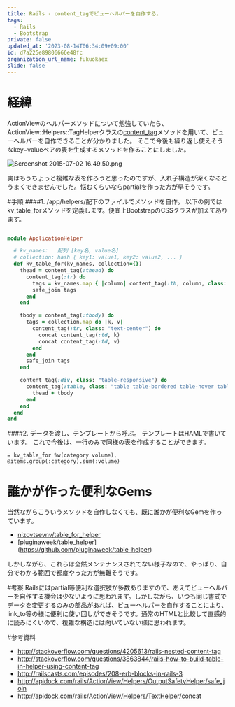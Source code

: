 ```yaml
---
title: Rails - content_tagでビューヘルパーを自作する。
tags:
  - Rails
  - Bootstrap
private: false
updated_at: '2023-08-14T06:34:09+09:00'
id: d7a225e89806666e48fc
organization_url_name: fukuokaex
slide: false
---
```

# 経緯
ActionViewのヘルパーメソッドについて勉強していたら、 ActionView::Helpers::TagHelperクラスの[content_tag](http://apidock.com/rails/v4.2.1/ActionView/Helpers/TagHelper/content_tag)メソッドを用いて、ビューヘルパーを自作できることが分かりました。
そこで今後も繰り返し使えそうなkey−valueペアの表を生成するメソッドを作ることにしました。

![Screenshot 2015-07-02 16.49.50.png](https://qiita-image-store.s3.amazonaws.com/0/82804/a3b61a46-79f7-8237-4508-4e51f0179cc5.png)

実はもうちょっと複雑な表を作ろうと思ったのですが、入れ子構造が深くなるとうまくできませんでした。悩むくらいならpartialを作った方が早そうです。

#手順
####1. /app/helpers/配下のファイルでメソッドを自作。
以下の例ではkv_table_forメソッドを定義します。便宜上BootstrapのCSSクラスが加えてあります。

```rb:/app/helpers/application_helper.rb

module ApplicationHelper

  # kv_names:   配列 [key名, value名]
  # collection: hash { key1: value1, key2: value2, ... }
  def kv_table_for(kv_names, collection={})
    thead = content_tag(:thead) do
      content_tag(:tr) do
        tags = kv_names.map { |column| content_tag(:th, column, class: "text-center") }
        safe_join tags
      end
    end

    tbody = content_tag(:tbody) do
      tags = collection.map do |k, v|
        content_tag(:tr, class: "text-center") do
          concat content_tag(:td, k)
          concat content_tag(:td, v)
        end
      end
      safe_join tags
    end

    content_tag(:div, class: "table-responsive") do
      content_tag(:table, class: "table table-bordered table-hover table-striped") do
        thead + tbody
      end
    end
  end
end
```

####2. データを渡し、テンプレートから呼ぶ。
テンプレートはHAMLで書いています。
これで今後は、一行のみで同様の表を作成することができます。

```haml:show.html.haml
= kv_table_for %w(category volume), @items.group(:category).sum(:volume)
```

# 誰かが作った便利なGems
当然ながらこういうメソッドを自作しなくても、既に誰かが便利なGemを作っています。

- [nizovtsevnv/table_for_helper](https://github.com/nizovtsevnv/table_for_helper)
- [pluginaweek/table_helper]
(https://github.com/pluginaweek/table_helper)

しかしながら、これらは全然メンテナンスされてない様子なので、やっぱり、自分でわかる範囲で都度やった方が無難そうです。

#考察
Railsにはpartial等便利な選択肢が多数ありますので、あえてビューヘルパーを自作する機会は少ないように思われます。しかしながら、いつも同じ書式でデータを変更するのみの部品があれば、ビューヘルパーを自作することにより、link_to等の様に便利に使い回しができそうです。通常のHTMLと比較して直感的に読みにくいので、複雑な構造には向いていない様に思われます。

#参考資料
- http://stackoverflow.com/questions/4205613/rails-nested-content-tag
- http://stackoverflow.com/questions/3863844/rails-how-to-build-table-in-helper-using-content-tag
- http://railscasts.com/episodes/208-erb-blocks-in-rails-3
- http://apidock.com/rails/ActionView/Helpers/OutputSafetyHelper/safe_join
- http://apidock.com/rails/ActionView/Helpers/TextHelper/concat
